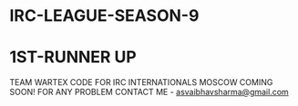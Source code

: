 # IRC-LEAGUE-SEASON-9
# 1ST-RUNNER UP
TEAM WARTEX
CODE FOR IRC INTERNATIONALS MOSCOW COMING SOON!
FOR ANY PROBLEM CONTACT ME - asvaibhavsharma@gmail.com
